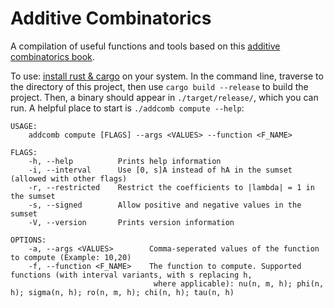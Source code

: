 # Additive Combinatorics

A compilation of useful functions and tools based on this [additive combinatorics book](https://arxiv.org/pdf/1705.07444.pdf).

To use: [install rust & cargo](https://www.rust-lang.org/tools/install) on your system. In the command line, traverse to the directory of this project, then use ``cargo build --release`` to build the project. Then, a binary should appear in ``./target/release/``, which you can run. A helpful place to start is ``./addcomb compute --help``:

    USAGE:
        addcomb compute [FLAGS] --args <VALUES> --function <F_NAME>

    FLAGS:
        -h, --help          Prints help information
        -i, --interval      Use [0, s]A instead of hA in the sumset (allowed with other flags)
        -r, --restricted    Restrict the coefficients to |lambda| = 1 in the sumset
        -s, --signed        Allow positive and negative values in the sumset
        -V, --version       Prints version information

    OPTIONS:
        -a, --args <VALUES>        Comma-seperated values of the function to compute (Example: 10,20)
        -f, --function <F_NAME>    The function to compute. Supported functions (with interval variants, with s replacing h,
                                    where applicable): nu(n, m, h); phi(n, h); sigma(n, h); ro(n, m, h); chi(n, h); tau(n, h)

